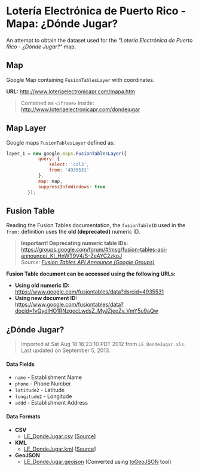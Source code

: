 # Lotería Electrónica de Puerto Rico - Mapa: ¿Dónde Jugar?

An attempt to obtain the dataset used for the _"Lotería Electrónica de Puerto Rico - ¿Dónde Jugar?"_ map.

## Map

Google Map containing `FusionTablesLayer` with coordinates.

**URL:** http://www.loteriaelectronicapr.com/mapa.htm

> Contained as `<iframe>` inside:  
> http://www.loteriaelectronicapr.com/dondejugar

## Map Layer

Google maps `FusionTablesLayer` defined as:

```javascript
layer_1 = new google.maps.FusionTablesLayer({
            query: {
                select: 'col3',
                from: '4935531'
            },
            map: map,
            suppressInfoWindows: true
        });

```

## Fusion Table

Reading the Fusion Tables documentation, the `fusionTableID` used in the `from:` definition uses the **old (deprecated)** numeric ID.

> **Important! Deprecating numeric table IDs:**  
> https://groups.google.com/forum/#!msg/fusion-tables-api-announce/_KI_HnWT9V4/S-ZeAYC2zkoJ  
> _Source: [Fusion Tables API Announce (Google Groups)](https://groups.google.com/forum/#!forum/fusion-tables-api-announce)_

**Fusion Table document can be accessed using the following URLs:**

* **Using old numeric ID:**  
  https://www.google.com/fusiontables/data?dsrcid=4935531
* **Using new document ID:**  
  https://www.google.com/fusiontables/data?docid=1vQydIHO1RNzqocLwdsZ_MyJZjeoZv_VmY5u9aQw

## ¿Dónde Jugar?

> Imported at Sat Aug 18 16:23:10 PDT 2012 from `LE_DondeJugar.xls`.  
> Last updated on September 5, 2013.  

#### Data Fields

* `name` - Establishment Name
* `phone` - Phone Number
* `latitude2` - Latitude
* `longitude2` - Longitude
* `addd` - Establishment Address

#### Data Formats

* **CSV**  
    * [LE_DondeJugar.csv](LE_DondeJugar.csv) [[Source](https://www.google.com/fusiontables/exporttable?query=select+*+from+1vQydIHO1RNzqocLwdsZ_MyJZjeoZv_VmY5u9aQw&o=csv)]
* **KML**  
    * [LE_DondeJugar.kml](LE_DondeJugar.kml) [[Source](https://www.google.com/fusiontables/exporttable?query=select+col2+from+1vQydIHO1RNzqocLwdsZ_MyJZjeoZv_VmY5u9aQw&o=kml&g=col2&styleId=7&templateId=2)]
* **GeoJSON**
    * [LE_DondeJugar.geojson](LE_DondeJugar.geojson) (Converted using [toGeoJSON](http://mapbox.github.io/togeojson/) tool)
